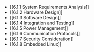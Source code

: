 

- [[6.1.1 System Requirements Analysis]]
- [[6.1.2 Hardware Design]]
- [[6.1.3 Software Design]]
- [[6.1.4 Integration and Testing]]
- [[6.1.5 Power Management]]
- [[6.1.6 Communication Protocols]]
- [[6.1.7 Security Consideration]]
- [[6.1.8 Embedded Linux]]